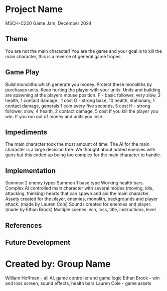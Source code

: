 # Project Name
MSCH-C220 Game Jam, December 2024

## Theme
You are not the main character! You are the game and your goal is to kill the main character, this is a reverse of general game tropes. 

## Game Play
Build monoliths which generate you money. Protect these monoliths by purchases units. Keep hurting the player with your units.
Units and building are spawning at the players mouse position.
F - basic follower, very slow, 2 health, 1 contact damage , 1 cost
G - strong base, 10 health, stationary, 1 contact damage, generals 1 coin every five seconds, 5 cost
H - strong follower, slow, 4 health, 2 contact damage, 5 cost
If you kill the player you win.
If you run out of money and units you lose.

## Impediments
The main character took the most amount of time. The AI for the main character is a large decision tree. We thought about added enemies with guns but this ended up being too complex for the main character to handle.

## Implementation
Summon 2 enemy types
Summon 1 base type
Working health bars.
Complex AI controlled main character with several modes (moving, idle, attacking, thinking) 
hearts that can spawn and aid the main character
Assets created for the player, enemies, monolith, backgrounds and player attack. (made by Lauren Cole)
Sounds created for enemies and player. (made by Ethan Brock)
Multiple scenes: win, loss, title, instructions, level

## References

## Future Development

# Created by: Group Name
William Hoffman - all AI, game controller and game logic
Ethan Brock - win and loss screen, sound effects, health bars
Lauren Cole - game assets 

